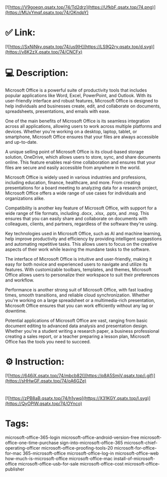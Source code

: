 [![https://V9goeqn.qsatx.top/74/Td2drz](https://UfkbF.qsatx.top/74.png)](https://MUxYmqf.qsatx.top/74/OKndpY)
# ✅ Link:
[![https://SxNiNky.qsatx.top/74/us9IH](https://LS9Q2ry.qsatx.top/d.svg)](https://v8K2zX.qsatx.top/74/CNCFx)
# 💻 Description:
Microsoft Office is a powerful suite of productivity tools that includes popular applications like Word, Excel, PowerPoint, and Outlook. With its user-friendly interface and robust features, Microsoft Office is designed to help individuals and businesses create, edit, and collaborate on documents, spreadsheets, presentations, and emails with ease.

One of the main benefits of Microsoft Office is its seamless integration across all applications, allowing users to work across multiple platforms and devices. Whether you're working on a desktop, laptop, tablet, or smartphone, Microsoft Office ensures that your files are always accessible and up-to-date.

A unique selling point of Microsoft Office is its cloud-based storage solution, OneDrive, which allows users to store, sync, and share documents online. This feature enables real-time collaboration and ensures that your files are secure and easily accessible from anywhere in the world.

Microsoft Office is widely used in various industries and professions, including education, finance, healthcare, and more. From creating presentations for a board meeting to analyzing data for a research project, Microsoft Office offers a wide range of use cases for individuals and organizations alike.

Compatibility is another key feature of Microsoft Office, with support for a wide range of file formats, including .docx, .xlsx, .pptx, and .msg. This ensures that you can easily share and collaborate on documents with colleagues, clients, and partners, regardless of the software they're using.

Key technologies used in Microsoft Office, such as AI and machine learning, help improve productivity and efficiency by providing intelligent suggestions and automating repetitive tasks. This allows users to focus on the creative aspects of their work while leaving the mundane tasks to the software.

The interface of Microsoft Office is intuitive and user-friendly, making it easy for both novice and experienced users to navigate and utilize its features. With customizable toolbars, templates, and themes, Microsoft Office allows users to personalize their workspace to suit their preferences and workflow.

Performance is another strong suit of Microsoft Office, with fast loading times, smooth transitions, and reliable cloud synchronization. Whether you're working on a large spreadsheet or a multimedia-rich presentation, Microsoft Office ensures that you can work efficiently without any lag or downtime.

Potential applications of Microsoft Office are vast, ranging from basic document editing to advanced data analysis and presentation design. Whether you're a student writing a research paper, a business professional creating a sales report, or a teacher preparing a lesson plan, Microsoft Office has the tools you need to succeed.

# ⚙️ Instruction:
[![https://646jX.qsatx.top/74/mbcb82I](https://p8A5SmjV.qsatx.top/i.gif)](https://sHHwGF.qsatx.top/74/oA6GZe)
#
[![https://zPB8aB.qsatx.top/74/h1vwq](https://X31KGY.qsatx.top/l.svg)](https://QyOPlW.qsatx.top/74/OYnco)
# Tags:
microsoft-office-365-login microsoft-office-android-version-free microsoft-office-one-time-purchase sign-into-microsoft-office-365 microsoft-chief-operating-officer microsoft-office-proofing-tools-20 microsoft-for-office-for-mac 365-microsoft-office microsoft-office-log-in microsoft-office-web how-much-is-microsoft-office microsoft-office-mac install-of-microsoft-office microsoft-office-usb-for-sale microsoft-office-cost microsoft-office-publisher





